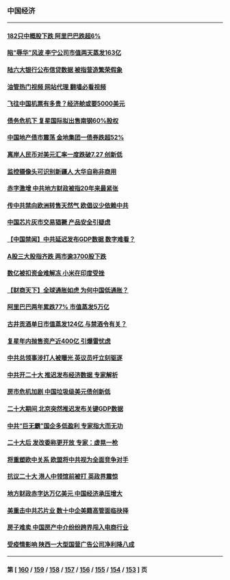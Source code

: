 ### 中国经济
---
#### [182只中概股下跌 阿里巴巴跌超6%](../../pages/ncid283/n13849721.md?10210845) 
#### [陷“辱华”风波 李宁公司市值两天蒸发163亿](../../pages/ncid283/n13849694.md?10210845) 
#### [陆六大银行公布信贷数据 被指营造繁荣假象](../../pages/ncid283/n13849325.md?10210845) 
#### [油管热门视频 网站代理 翻墙必看视频](http://132.145.103.77:81/youtube.html?10210845)
#### [飞往中国机票有多贵？经济舱或要5000美元](../../pages/ncid283/n13849214.md?10210845) 
#### [债务危机下 复星国际拟出售南钢60%股权](../../pages/ncid283/n13849179.md?10210845) 
#### [中国地产债市震荡 金地集团一债券跌超52%](../../pages/ncid283/n13849026.md?10210845) 
#### [离岸人民币对美元汇率一度跌破7.27 创新低](../../pages/ncid283/n13849011.md?10210845) 
#### [监控摄像头可识别新疆人 大华自称非商用](../../pages/ncid283/n13848882.md?10210845) 
#### [赤字激增 中共地方财政被指20年来最紧张](../../pages/ncid283/n13848516.md?10210845) 
#### [传中共禁向欧洲转售天然气 欧倡议少依赖中共](../../pages/ncid283/n13848689.md?10210845) 
#### [中国芯片灰市交易猖獗 产品安全引疑虑](../../pages/ncid283/n13848624.md?10210845) 
#### [【中国禁闻】中共延迟发布GDP数据 数字难看？](../../pages/ncid283/n13848660.md?10210845) 
#### [A股三大股指齐跌 两市逾3700股下跌](../../pages/ncid283/n13848400.md?10210845) 
#### [数亿被扣资金难解冻 小米在印度受挫](../../pages/ncid283/n13848429.md?10210845) 
#### [【财商天下】全球通胀如虎 为何中国低通胀？](../../pages/ncid283/n13848144.md?10210845) 
#### [阿里巴巴两年累跌77% 市值蒸发5万亿](../../pages/ncid283/n13848248.md?10210845) 
#### [古井贡酒单日市值蒸发124亿 与禁酒令有关？](../../pages/ncid283/n13848170.md?10210845) 
#### [复星年内抛售资产近400亿 引爆雷忧虑](../../pages/ncid283/n13848096.md?10210845) 
#### [中共总领事涉打人被曝光 英议员吁立刻驱逐](../../pages/ncid283/n13848093.md?10210845) 
#### [中共开二十大 推迟发布经济数据 专家解析](../../pages/ncid283/n13847806.md?10210845) 
#### [房市危机加剧 中国垃圾级美元债创新低](../../pages/ncid283/n13847687.md?10210845) 
#### [二十大期间 北京突然推迟发布关键GDP数据](../../pages/ncid283/n13847442.md?10210845) 
#### [中共“巨无霸”国企多低盈利 专家指大而无功](../../pages/ncid283/n13847078.md?10210845) 
#### [二十大后 发改委称更开放 专家：虚晃一枪](../../pages/ncid283/n13847367.md?10210845) 
#### [将重塑欧中关系 欧盟将中共视为全面竞争对手](../../pages/ncid283/n13847362.md?10210845) 
#### [抗议二十大 港人中领馆前被打 英政界震惊](../../pages/ncid283/n13847167.md?10210845) 
#### [地方财政赤字达万亿美元 中国经济承压增大](../../pages/ncid283/n13846852.md?10210845) 
#### [美重击中共芯片业 数十中企美籍高管面临抉择](../../pages/ncid283/n13846793.md?10210845) 
#### [房子难卖 中国房产中介纷纷跨界闯入电商行业](../../pages/ncid283/n13846744.md?10210845) 
#### [受疫情影响 陕西一大型国营广告公司净利降八成](../../pages/ncid283/n13846719.md?10210845) 

---
#### 第 [ [160](./160.md?10210845) / [159](./159.md?10210845) / [158](./158.md?10210845) / [157](./157.md?10210845) / [156](./156.md?10210845) / [155](./155.md?10210845) / [154](./154.md?10210845) / [153](./153.md?10210845) ] 页

